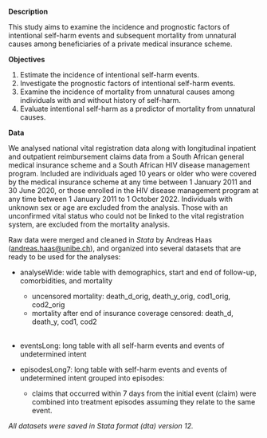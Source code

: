 **Description**

This study aims to examine the incidence and prognostic factors of intentional self-harm events and subsequent mortality from unnatural causes among beneficiaries of a private medical insurance scheme. 


**Objectives**

1. Estimate the incidence of intentional self-harm events.
2. Investigate the prognostic factors of intentional self-harm events.
3. Examine the incidence of mortality from unnatural causes among individuals with and without history of self-harm.
4. Evaluate intentional self-harm as a predictor of mortality from unnatural causes.


**Data**

We analysed national vital registration data along with longitudinal inpatient and outpatient reimbursement claims data from a South African general medical insurance scheme and a South African HIV disease management program. 
Included are individuals aged 10 years or older who were covered by the medical insurance scheme at any time between 1 January 2011 and 30 June 2020, or those enrolled in the HIV disease management program at any time 
between 1 January 2011 to 1 October 2022. Individuals with unknown sex or age are excluded from the analysis. Those with an unconfirmed vital status who could not be linked to the vital registration system, are excluded from the mortality analysis.


Raw data were merged and cleaned in *Stata* by Andreas Haas (andreas.haas@unibe.ch), and organized into several datasets that are ready to be used for the analyses: 

- analyseWide: wide table with demographics, start and end of follow-up, comorbidities, and mortality

  - uncensored mortality: death_d_orig, death_y_orig, cod1_orig, cod2_orig 
  - mortality after end of insurance coverage censored: death_d, death_y, cod1, cod2 
  
  <br>
  
- eventsLong: long table with all self-harm events and events of undetermined intent

- episodesLong7: long table with self-harm events and events of undetermined intent grouped into episodes: 
  - claims that occurred within 7 days from the initial event (claim) were combined into treatment episodes assuming they relate to the same event.
 
*All datasets were saved in Stata format (dta) version 12.*
